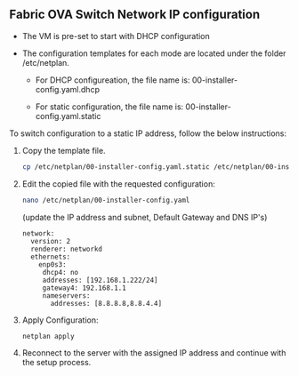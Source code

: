 ## Fabric OVA Switch Network IP configuration

* The VM is pre-set to start with DHCP configuration 

* The configuration templates for each mode are located under the folder /etc/netplan.

  * For DHCP configureation, the file name is: 00-installer-config.yaml.dhcp

  * For static configuration, the file name is: 00-installer-config.yaml.static

To switch configuration to a static IP address, follow the below instructions:

1. Copy the template file.

	~~~bash
	cp /etc/netplan/00-installer-config.yaml.static /etc/netplan/00-installer-config.yaml
	~~~

2. Edit the copied file with the requested configuration:

	~~~bash
	nano /etc/netplan/00-installer-config.yaml
	~~~

	(update the IP address and subnet, Default Gateway and DNS IP's)

	~~~
	network:
  	  version: 2
	  renderer: networkd
	  ethernets:
	    enp0s3:
	     dhcp4: no
	     addresses: [192.168.1.222/24]
	     gateway4: 192.168.1.1
	     nameservers:
	       addresses: [8.8.8.8,8.8.4.4]
	~~~

3. Apply Configuration:
	
	~~~bash
	netplan apply
	~~~

4. Reconnect to the server with the assigned IP address and continue with the setup process.
